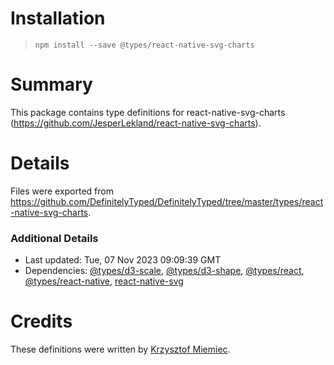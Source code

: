 # Installation
> `npm install --save @types/react-native-svg-charts`

# Summary
This package contains type definitions for react-native-svg-charts (https://github.com/JesperLekland/react-native-svg-charts).

# Details
Files were exported from https://github.com/DefinitelyTyped/DefinitelyTyped/tree/master/types/react-native-svg-charts.

### Additional Details
 * Last updated: Tue, 07 Nov 2023 09:09:39 GMT
 * Dependencies: [@types/d3-scale](https://npmjs.com/package/@types/d3-scale), [@types/d3-shape](https://npmjs.com/package/@types/d3-shape), [@types/react](https://npmjs.com/package/@types/react), [@types/react-native](https://npmjs.com/package/@types/react-native), [react-native-svg](https://npmjs.com/package/react-native-svg)

# Credits
These definitions were written by [Krzysztof Miemiec](https://github.com/krzysztof-miemiec).
